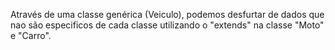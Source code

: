 Através de uma classe genérica (Veiculo), podemos desfurtar de dados que nao são especificos de cada classe utilizando o "extends" na classe "Moto" e "Carro".